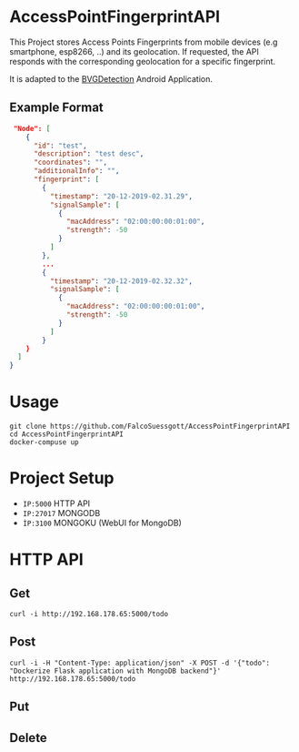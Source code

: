 # AccessPointFingerprintAPI
This Project stores Access Points Fingerprints from mobile devices (e.g smartphone, esp8266, ..) and its geolocation.
If requested, the API responds with the corresponding geolocation for a specific fingerprint.

It is adapted to the [BVGDetection](https://github.com/OpenHistoricalDataMap/BVGDetection) Android Application.

## Example Format
```json
 "Node": [
    {
      "id": "test",
      "description": "test desc",
      "coordinates": "",
      "additionalInfo": "",
      "fingerprint": [
        {
          "timestamp": "20-12-2019-02.31.29",
          "signalSample": [
            {
              "macAddress": "02:00:00:00:01:00",
              "strength": -50
            }
          ]
        },
        ...
        {
          "timestamp": "20-12-2019-02.32.32",
          "signalSample": [
            {
              "macAddress": "02:00:00:00:01:00",
              "strength": -50
            }
          ]
        }
    }
  ]
}
``` 

# Usage
```
git clone https://github.com/FalcoSuessgott/AccessPointFingerprintAPI
cd AccessPointFingerprintAPI
docker-compuse up
```

# Project Setup 
* `IP:5000` HTTP API
* `IP:27017` MONGODB
* `ÌP:3100` MONGOKU (WebUI for MongoDB)

# HTTP API
## Get
`curl -i http://192.168.178.65:5000/todo`
## Post
`curl -i -H "Content-Type: application/json" -X POST -d '{"todo": "Dockerize Flask application with MongoDB backend"}' http://192.168.178.65:5000/todo`

## Put

## Delete

